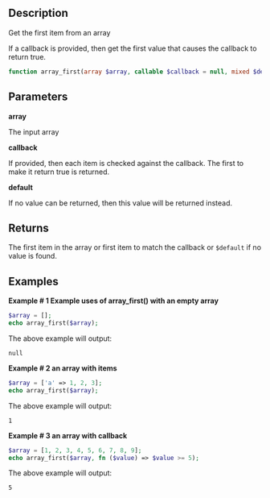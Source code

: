 ## Description

Get the first item from an array

If a callback is provided, then get the first value that causes the callback to return true.

```php
function array_first(array $array, callable $callback = null, mixed $default = null): mixed
```

## Parameters

**array**

The input array

**callback**

If provided, then each item is checked against the callback. The first to make it return true is returned.

**default**

If no value can be returned, then this value will be returned instead.

## Returns

The first item in the array or first item to match the callback or `$default` if no value is found.

## Examples

**Example # 1 Example uses of array_first() with an empty array**

```php
$array = [];
echo array_first($array);
```

The above example will output:

```
null
```

**Example # 2 an array with items**

```php
$array = ['a' => 1, 2, 3];
echo array_first($array);
```

The above example will output:

```
1
```

**Example # 3 an array with callback**

```php
$array = [1, 2, 3, 4, 5, 6, 7, 8, 9];
echo array_first($array, fn ($value) => $value >= 5);
```

The above example will output:

```
5
```